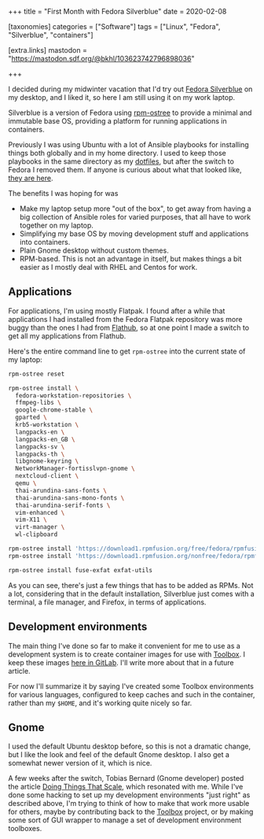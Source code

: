 +++
title = "First Month with Fedora Silverblue"
date = 2020-02-08

[taxonomies]
categories = ["Software"]
tags = ["Linux", "Fedora", "Silverblue", "containers"]

[extra.links]
mastodon = "https://mastodon.sdf.org/@bkhl/103623742796898036"

+++

I decided during my midwinter vacation that I'd try out [Fedora
Silverblue][silverblue] on my desktop, and I liked it, so here I am still
using it on my work laptop.

Silverblue is a version of Fedora using [rpm-ostree][rpm-ostree] to provide a
minimal and immutable base OS, providing a platform for running applications in
containers.

Previously I was using Ubuntu with a lot of Ansible playbooks for installing
things both globally and in my home directory. I used to keep those playbooks
in the same directory as my [dotfiles][dotfiles], but after the switch to
Fedora I removed them. If anyone is curious about what that looked like, [they
are here][workstation-playbooks].

<!-- more -->

The benefits I was hoping for was

* Make my laptop setup more "out of the box", to get away from having a
  big collection of Ansible roles for varied purposes,
  that all have to work together on my laptop.
* Simplifying my base OS by moving development stuff and applications into
  containers.
* Plain Gnome desktop without custom themes.
* RPM-based. This is not an advantage in itself, but makes things a bit easier
  as I mostly deal with RHEL and Centos for work.

## Applications

For applications, I'm using mostly Flatpak. I found after a while that
applications I had installed from the Fedora Flatpak repository was more buggy
than the ones I had from [Flathub][flathub], so at one point I made a switch to
get all my applications from Flathub.

Here's the entire command line to get `rpm-ostree` into the current state of my
laptop:

```bash
rpm-ostree reset

rpm-ostree install \
  fedora-workstation-repositories \
  ffmpeg-libs \
  google-chrome-stable \
  gparted \
  krb5-workstation \
  langpacks-en \
  langpacks-en_GB \
  langpacks-sv \
  langpacks-th \
  libgnome-keyring \
  NetworkManager-fortisslvpn-gnome \
  nextcloud-client \
  qemu \
  thai-arundina-sans-fonts \
  thai-arundina-sans-mono-fonts \
  thai-arundina-serif-fonts \
  vim-enhanced \
  vim-X11 \
  virt-manager \
  wl-clipboard

rpm-ostree install 'https://download1.rpmfusion.org/free/fedora/rpmfusion-free-release-31.noarch.rpm'
rpm-ostree install 'https://download1.rpmfusion.org/nonfree/fedora/rpmfusion-nonfree-release-31.noarch.rpm'

rpm-ostree install fuse-exfat exfat-utils
```

As you can see, there's just a few things that has to be added as RPMs. Not a
lot, considering that in the default installation, Silverblue just comes with a
terminal, a file manager, and Firefox, in terms of applications.

## Development environments

The main thing I've done so far to make it convenient for me to use as a
development system is to create container images for use with
[Toolbox][toolbox]. I keep these images [here in GitLab][toolboxes]. I'll write
more about that in a future article.

For now I'll summarize it by saying I've created some Toolbox environments for
various languages, configured to keep caches and such in the container, rather
than my `$HOME`, and it's working quite nicely so far.

## Gnome

I used the default Ubuntu desktop before, so this is not a dramatic change, but
I like the look and feel of the default Gnome desktop. I also get a somewhat
newer version of it, which is nice.

A few weeks after the switch, Tobias Bernard (Gnome developer) posted the
article [Doing Things That Scale][doing-things-that-scale], which resonated
with me. While I've done some hacking to set up my development environments
"just right" as described above, I'm trying to think of how to make that work
more usable for others, maybe by contributing back to the [Toolbox][toolbox]
project, or by making some sort of GUI wrapper to manage a set of development
environment toolboxes.

[silverblue]: https://silverblue.fedoraproject.org/ "Fedora Silverblue"
[dotfiles]: https://gitlab.com/bkhl/dotfiles/ "My dotfiles"
[workstation-playbooks]: https://gitlab.com/bkhl/workstation-playbooks/tree/065ce9ca0547ca4d9c1e574407ba6373fcc99b69 "My old workstation Ansible playbooks"
[toolbox]: https://github.com/containers/toolbox "Toolbox"
[toolboxes]: https://gitlab.com/bkhl/toolboxes "bkhl/toolboxes"
[flathub]: https://flathub.org/ "Flathub"
[rpm-ostree]: https://rpm-ostree.readthedocs.io "rpm-ostree"
[doing-things-that-scale]: https://blogs.gnome.org/tbernard/2020/01/17/doing-things-that-scale/ "Doing Things That Scale"

